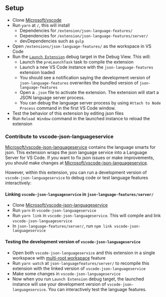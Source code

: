 ## Setup

- Clone [Microsoft/vscode](https://github.com/microsoft/vscode)
- Run `yarn` at `/`, this will install
	- Dependencies for `/extension/json-language-features/`
	- Dependencies for `/extension/json-language-features/server/`
	- devDependencies such as `gulp`
- Open `/extensions/json-language-features/` as the workspace in VS Code
- Run the [`Launch Extension`](https://github.com/Microsoft/vscode/blob/master/extensions/json-language-features/.vscode/launch.json) debug target in the Debug View. This will:
	- Launch the `preLaunchTask` task to compile the extension
	- Launch a new VS Code instance with the `json-language-features` extension loaded
	- You should see a notification saying the development version of `json-language-features` overwrites the bundled version of `json-language-features`
	- Open a `.json` file to activate the extension. The extension will start a JSON language server process.
	- You can debug the language server process by using `Attach to Node Process` command in the first VS Code window.
- Test the behavior of this extension by editing json files
- Run `Reload Window` command in the launched instance to reload the extension

### Contribute to vscode-json-languageservice

[Microsoft/vscode-json-languageservice](https://github.com/Microsoft/vscode-json-languageservice) contains the language smarts for json.
This extension wraps the json language service into a Language Server for VS Code.
If you want to fix json issues or make improvements, you should make changes at [Microsoft/vscode-json-languageservice](https://github.com/Microsoft/vscode-json-languageservice).

However, within this extension, you can run a development version of `vscode-json-languageservice` to debug code or test language features interactively:

#### Linking `vscode-json-languageservice` in `json-language-features/server/`

- Clone [Microsoft/vscode-json-languageservice](https://github.com/Microsoft/vscode-json-languageservice)
- Run `yarn` in `vscode-json-languageservice`
- Run `yarn link` in `vscode-json-languageservice`. This will compile and link `vscode-json-languageservice`
- In `json-language-features/server/`, run `npm link vscode-json-languageservice`

#### Testing the development version of `vscode-json-languageservice`

- Open both `vscode-json-languageservice` and this extension in a single workspace with [multi-root workspace](https://code.visualstudio.com/docs/editor/multi-root-workspaces) feature
- Run `yarn watch` at `json-languagefeatures/server/` to recompile this extension with the linked version of `vscode-json-languageservice`
- Make some changes in `vscode-json-languageservice`
- Now when you run `Launch Extension` debug target, the launched instance will use your development version of `vscode-json-languageservice`. You can interactively test the language features.